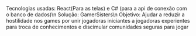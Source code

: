 Tecnologias usadas: React(Para as telas) e C# (para a api de conexão com o banco de dados)\n
Solução: GamerSisters\n
Objetivo: Ajudar a reduzir a hostilidade nos games por unir jogadoras iniciantes a jogadoras experientes para troca de conhecimentos e discimular comunidades seguras para jogar
